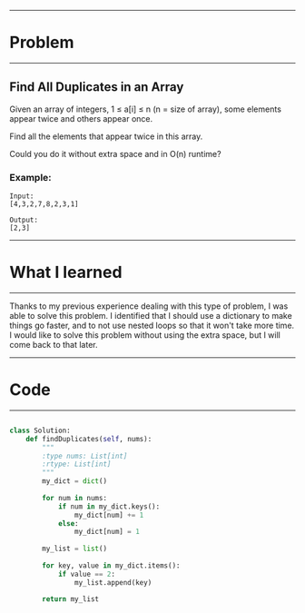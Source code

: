 ***
# Problem
***

## Find All Duplicates in an Array

Given an array of integers, 1 ≤ a[i] ≤ n (n = size of array), some elements appear twice and others appear once.

Find all the elements that appear twice in this array.

Could you do it without extra space and in O(n) runtime?

### Example:
    Input:
    [4,3,2,7,8,2,3,1]

    Output:
    [2,3]


***
# What I learned
***

Thanks to my previous experience dealing with this type of problem, I was able to solve this problem. I identified that I should use a dictionary to make things go faster, and to not use nested loops so that it won't take more time. I would like to solve this problem without using the extra space, but I will come back to that later. 


   
***
# Code
***

```python

class Solution:
    def findDuplicates(self, nums):
        """
        :type nums: List[int]
        :rtype: List[int]
        """
        my_dict = dict()
        
        for num in nums:
            if num in my_dict.keys():
                my_dict[num] += 1
            else:
                my_dict[num] = 1
        
        my_list = list()
        
        for key, value in my_dict.items():
            if value == 2:
                my_list.append(key)
                
        return my_list
            
                    
```

    

